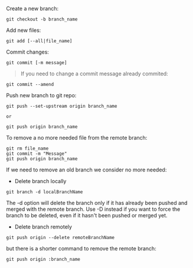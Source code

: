 Create a new branch:
```
git checkout -b branch_name
```
Add new files:
```
git add [--all|file_name]
```
Commit changes:
```
git commit [-m message]
```
> If you need to change a commit message already commited:
  ```
  git commit --amend
  ```
Push new branch to git repo:
```
git push --set-upstream origin branch_name

or

git push origin branch_name
```
To remove a no more needed file from the remote branch:
```
git rm file_name
git commit -m "Message"
git push origin branch_name
```
If we need to remove an old branch we consider no more needed:
* Delete branch locally
```
git branch -d localBranchName
```
The -d option will delete the branch only if it has already been pushed and merged with the remote branch. Use -D instead if you want to force the branch to be deleted, even if it hasn't been pushed or merged yet.
* Delete branch remotely
```
git push origin --delete remoteBranchName
```
but there is a shorter command to remove the remote branch:
```
git push origin :branch_name
```
